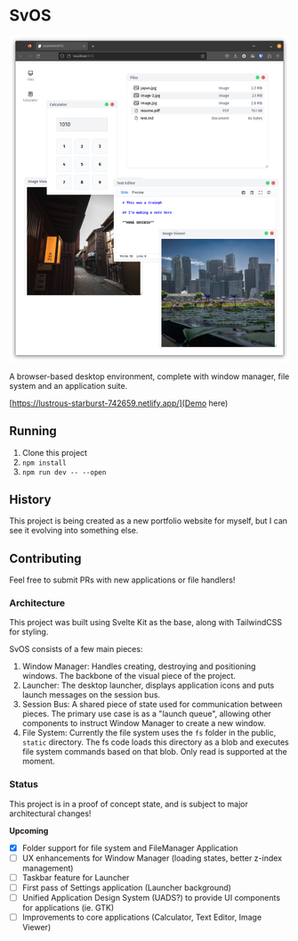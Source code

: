 # SvOS

![A picture of a website design to look and operate as a desktop operating system](screenshot.png)

A browser-based desktop environment, complete with window manager, file system and an application suite.

[https://lustrous-starburst-742659.netlify.app/](Demo here)

## Running

1. Clone this project
2. `npm install`
3. `npm run dev -- --open`

## History

This project is being created as a new portfolio website for myself, but I can see it evolving into something else.

## Contributing

Feel free to submit PRs with new applications or file handlers!

### Architecture

This project was built using Svelte Kit as the base, along with TailwindCSS for styling.

SvOS consists of a few main pieces:

1. Window Manager: Handles creating, destroying and positioning windows. The backbone of the visual piece of the project.
2. Launcher: The desktop launcher, displays application icons and puts launch messages on the session bus.
3. Session Bus: A shared piece of state used for communication between pieces. The primary use case is as a "launch queue", allowing other components to instruct Window Manager to create a new window.
4. File System: Currently the file system uses the `fs` folder in the public, `static` directory. The fs code loads this directory as a blob and executes file system commands based on that blob. Only read is supported at the moment.

### Status

This project is in a proof of concept state, and is subject to major architectural changes!

**Upcoming**

- [x] Folder support for file system and FileManager Application
- [ ] UX enhancements for Window Manager (loading states, better z-index management)
- [ ] Taskbar feature for Launcher
- [ ] First pass of Settings application (Launcher background)
- [ ] Unified Application Design System (UADS?) to provide UI components for applications (ie. GTK)
- [ ] Improvements to core applications (Calculator, Text Editor, Image Viewer)

